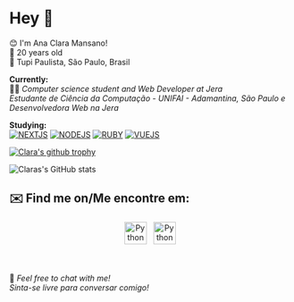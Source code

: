 # Hey 👋
😊 I'm Ana Clara Mansano! <br>
📆 20 years old <br>
📍 Tupi Paulista, São Paulo, Brasil

**Currently:** <br>
  👩‍💻 *Computer science student and Web Developer at Jera* <br>
	  *Estudante de Ciência da Computação - UNIFAI - Adamantina, São Paulo e Desenvolvedora Web na Jera*
	  
**Studying:** <br>
<a href="https://pt-br.reactjs.org/docs/getting-started.html"><img alt=NEXTJS src="https://img.shields.io/badge/React-20232A?style=for-the-badge&logo=react&logoColor=61DAFB"></a> <a href="https://nodejs.org"><img alt=NODEJS src="https://img.shields.io/badge/Node.js-339933?style=for-the-badge&logo=nodedotjs&logoColor=white"></a> <a href="https://rubyonrails.org"><img alt=RUBY src="https://img.shields.io/badge/Ruby_on_Rails-CC0000?style=for-the-badge&logo=ruby-on-rails&logoColor=white"></a> <a href="https://vuejs.org"><img alt=VUEJS src="https://img.shields.io/badge/Vue.js-35495E?style=for-the-badge&logo=vuedotjs&logoColor=4FC08D"></a>


[![Clara's github trophy](https://github-profile-trophy.vercel.app/?username=dev-aclara&row=1)](https://github.com/ryo-ma/github-profile-trophy)

![Claras's GitHub stats](https://github-readme-stats.vercel.app/api?username=dev-aclara&show_icons=true)


## ✉️ Find me on/Me encontre em:


<p align="center">
 <a href="https://www.linkedin.com/in/ana-clara-mansano-5051011ab/" target="_blank" rel="noopener noreferrer"> <img src="https://cdn.jsdelivr.net/npm/simple-icons@v3/icons/linkedin.svg" alt="Python" height="40" style="vertical-align:top; margin:4px"></a>
 <a href="mailto:anacmans@outlook.com"> <img src="https://cdn.jsdelivr.net/npm/simple-icons@v3/icons/gmail.svg" alt="Python" height="40" style="vertical-align:top; margin:4px"></a>
</p>
<br>
<br>
💬 <i>Feel free to chat with me!
<br>
<i>Sinta-se livre para conversar comigo!

